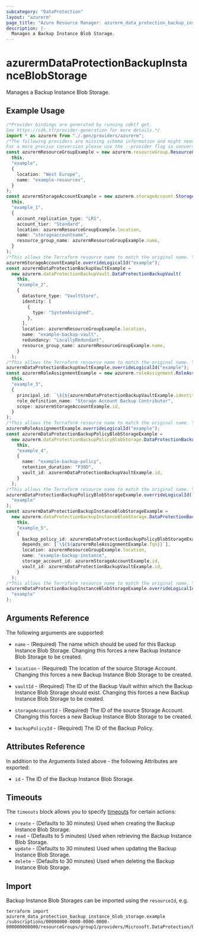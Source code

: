 ```yaml
---
subcategory: "DataProtection"
layout: "azurerm"
page_title: "Azure Resource Manager: azurerm_data_protection_backup_instance_blob_storage"
description: |-
  Manages a Backup Instance Blob Storage.
---
```


# azurermDataProtectionBackupInstanceBlobStorage

Manages a Backup Instance Blob Storage.

## Example Usage

```typescript
/*Provider bindings are generated by running cdktf get.
See https://cdk.tf/provider-generation for more details.*/
import * as azurerm from "./.gen/providers/azurerm";
/*The following providers are missing schema information and might need manual adjustments to synthesize correctly: azurerm.
For a more precise conversion please use the --provider flag in convert.*/
const azurermResourceGroupExample = new azurerm.resourceGroup.ResourceGroup(
  this,
  "example",
  {
    location: "West Europe",
    name: "example-resources",
  }
);
const azurermStorageAccountExample = new azurerm.storageAccount.StorageAccount(
  this,
  "example_1",
  {
    account_replication_type: "LRS",
    account_tier: "Standard",
    location: azurermResourceGroupExample.location,
    name: "storageaccountname",
    resource_group_name: azurermResourceGroupExample.name,
  }
);
/*This allows the Terraform resource name to match the original name. You can remove the call if you don't need them to match.*/
azurermStorageAccountExample.overrideLogicalId("example");
const azurermDataProtectionBackupVaultExample =
  new azurerm.dataProtectionBackupVault.DataProtectionBackupVault(
    this,
    "example_2",
    {
      datastore_type: "VaultStore",
      identity: [
        {
          type: "SystemAssigned",
        },
      ],
      location: azurermResourceGroupExample.location,
      name: "example-backup-vault",
      redundancy: "LocallyRedundant",
      resource_group_name: azurermResourceGroupExample.name,
    }
  );
/*This allows the Terraform resource name to match the original name. You can remove the call if you don't need them to match.*/
azurermDataProtectionBackupVaultExample.overrideLogicalId("example");
const azurermRoleAssignmentExample = new azurerm.roleAssignment.RoleAssignment(
  this,
  "example_3",
  {
    principal_id: `\${${azurermDataProtectionBackupVaultExample.identity.fqn}[0].principal_id}`,
    role_definition_name: "Storage Account Backup Contributor",
    scope: azurermStorageAccountExample.id,
  }
);
/*This allows the Terraform resource name to match the original name. You can remove the call if you don't need them to match.*/
azurermRoleAssignmentExample.overrideLogicalId("example");
const azurermDataProtectionBackupPolicyBlobStorageExample =
  new azurerm.dataProtectionBackupPolicyBlobStorage.DataProtectionBackupPolicyBlobStorage(
    this,
    "example_4",
    {
      name: "example-backup-policy",
      retention_duration: "P30D",
      vault_id: azurermDataProtectionBackupVaultExample.id,
    }
  );
/*This allows the Terraform resource name to match the original name. You can remove the call if you don't need them to match.*/
azurermDataProtectionBackupPolicyBlobStorageExample.overrideLogicalId(
  "example"
);
const azurermDataProtectionBackupInstanceBlobStorageExample =
  new azurerm.dataProtectionBackupInstanceBlobStorage.DataProtectionBackupInstanceBlobStorage(
    this,
    "example_5",
    {
      backup_policy_id: azurermDataProtectionBackupPolicyBlobStorageExample.id,
      depends_on: [`\${${azurermRoleAssignmentExample.fqn}}`],
      location: azurermResourceGroupExample.location,
      name: "example-backup-instance",
      storage_account_id: azurermStorageAccountExample.id,
      vault_id: azurermDataProtectionBackupVaultExample.id,
    }
  );
/*This allows the Terraform resource name to match the original name. You can remove the call if you don't need them to match.*/
azurermDataProtectionBackupInstanceBlobStorageExample.overrideLogicalId(
  "example"
);

```

## Arguments Reference

The following arguments are supported:

*   `name` - (Required) The name which should be used for this Backup Instance Blob Storage. Changing this forces a new Backup Instance Blob Storage to be created.

*   `location` - (Required) The location of the source Storage Account. Changing this forces a new Backup Instance Blob Storage to be created.

*   `vaultId` - (Required) The ID of the Backup Vault within which the Backup Instance Blob Storage should exist. Changing this forces a new Backup Instance Blob Storage to be created.

*   `storageAccountId` - (Required) The ID of the source Storage Account. Changing this forces a new Backup Instance Blob Storage to be created.

*   `backupPolicyId` - (Required) The ID of the Backup Policy.

## Attributes Reference

In addition to the Arguments listed above - the following Attributes are exported:

* `id` - The ID of the Backup Instance Blob Storage.

## Timeouts

The `timeouts` block allows you to specify [timeouts](https://www.terraform.io/language/resources/syntax#operation-timeouts) for certain actions:

* `create` - (Defaults to 30 minutes) Used when creating the Backup Instance Blob Storage.
* `read` - (Defaults to 5 minutes) Used when retrieving the Backup Instance Blob Storage.
* `update` - (Defaults to 30 minutes) Used when updating the Backup Instance Blob Storage.
* `delete` - (Defaults to 30 minutes) Used when deleting the Backup Instance Blob Storage.

## Import

Backup Instance Blob Storages can be imported using the `resourceId`, e.g.

```console
terraform import azurerm_data_protection_backup_instance_blob_storage.example /subscriptions/00000000-0000-0000-0000-000000000000/resourceGroups/group1/providers/Microsoft.DataProtection/backupVaults/vault1/backupInstances/backupInstance1
```

